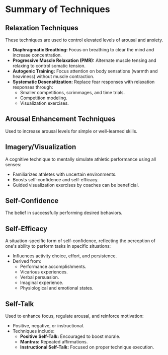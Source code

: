 # Summary of Techniques

## Relaxation Techniques
These techniques are used to control elevated levels of arousal and anxiety.

- **Diaphragmatic Breathing:** Focus on breathing to clear the mind and increase concentration.
- **Progressive Muscle Relaxation (PMR):** Alternate muscle tensing and relaxing to control somatic tension.
- **Autogenic Training:** Focus attention on body sensations (warmth and heaviness) without muscle contraction.
- **Systematic Desensitization:** Replace fear responses with relaxation responses through:
  - Smaller competitions, scrimmages, and time trials.
  - Competition modeling.
  - Visualization exercises.

## Arousal Enhancement Techniques
Used to increase arousal levels for simple or well-learned skills.

## Imagery/Visualization
A cognitive technique to mentally simulate athletic performance using all senses:
- Familiarizes athletes with uncertain environments.
- Boosts self-confidence and self-efficacy.
- Guided visualization exercises by coaches can be beneficial.

## Self-Confidence
The belief in successfully performing desired behaviors.

## Self-Efficacy
A situation-specific form of self-confidence, reflecting the perception of one's ability to perform tasks in specific situations:
- Influences activity choice, effort, and persistence.
- Derived from:
  - Performance accomplishments.
  - Vicarious experiences.
  - Verbal persuasion.
  - Imaginal experience.
  - Physiological and emotional states.

## Self-Talk
Used to enhance focus, regulate arousal, and reinforce motivation:
- Positive, negative, or instructional.
- Techniques include:
  - **Positive Self-Talk:** Encouraged to boost morale.
  - **Mantras:** Repeated affirmations.
  - **Instructional Self-Talk:** Focused on proper technique execution.
